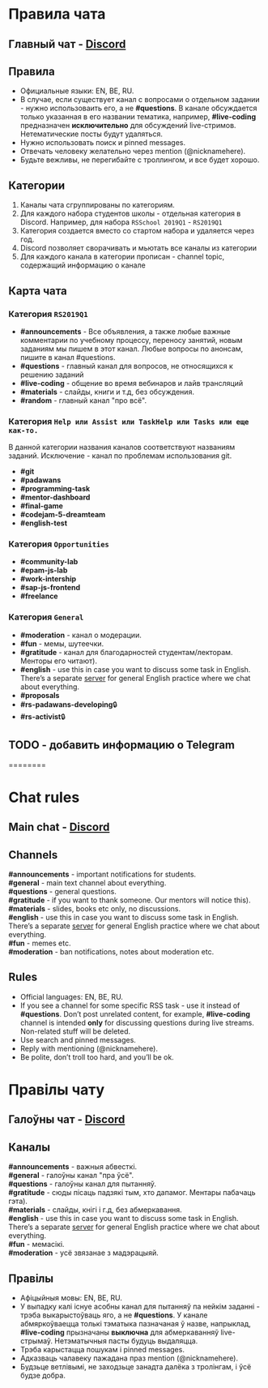 # Правила чата
## Главный чат - [Discord](https://discord.gg/bek4WMb)

## Правила  
* Официальные языки: EN, BE, RU.  
* В случае, если существует канал с вопросами о отдельном задании - нужно использоваить его, а не **#questions**. В канале обсуждается только указанная в его названии тематика, например, **#live-coding** предназначен __исключительно__ для обсуждений live-стримов. Нетематические посты будут удаляться.  
* Нужно использовать поиск и pinned messages.  
* Отвечать человеку желательно через mention (@nicknamehere).  
* Будьте вежливы, не перегибайте с троллингом, и все будет хорошо.  

## Категории
1. Каналы чата сгруппированы по категориям.
2. Для каждого набора студентов школы - отдельная категория в Discord. Например, для набора `RSSchool 2019Q1` - `RS2019Q1`
3. Категория создается вместо со стартом набора и удаляется через год.
4. Discord позволяет сворачивать и мьютать все каналы из категории
5. Для каждого канала в категории прописан - channel topic, содержащий информацию о канале

## Карта чата 
### Категория `RS2019Q1`
- **#announcements** - Все объявления, а также любые важные комментарии по учебному процессу, переносу занятий, новым заданиям мы пишем в этот канал. Любые вопросы по анонсам, пишите в канал #questions.  
- **#questions** - главный канал для вопросов, не относящихся к решению заданий
- **#live-coding** - общение во время вебинаров и лайв трансляций
- **#materials** - слайды, книги и т.д, без обсуждения.  
- **#random** - главный канал "про всё".

### Категория `Help или Assist или TaskHelp или Tasks или еще как-то.`
В данной категории названия каналов соответствуют названиям заданий. Исключение -  канал по проблемам использования git.
- **#git**
- **#padawans**
- **#programming-task**
- **#mentor-dashboard**
- **#final-game**
- **#codejam-5-dreamteam**
- **#english-test**

### Категория `Opportunities` 
- **#community-lab**
- **#epam-js-lab**
- **#work-intership**
- **#sap-js-frontend**
- **#freelance**

### Категория `General`
- **#moderation** - канал о модерации.
- **#fun** - мемы, шутеечки.
- **#gratitude** - канал для благодарностей студентам/лекторам. Менторы его читают). 
- **#english** - use this in case you want to discuss some task in English. There’s a separate [server](https://discord.gg/mZdYun6) for general English practice where we chat about everything. 
- **#proposals**
- **#rs-padawans-developing**:lock:
- **#rs-activist**:lock:

## TODO - добавить информацию о Telegram 

========
# Chat rules
## Main chat - [Discord](https://discord.gg/bek4WMb)
## Channels
**#announcements** - important notifications for students.  
**#general** - main text channel about everything.  
**#questions** - general questions.  
**#gratitude** - if you want to thank someone. Our mentors will notice this).    
**#materials** - slides, books etc only, no discussions.  
**#english** - use this in case you want to discuss some task in English. There’s a separate [server](https://discord.gg/mZdYun6) for general English practice where we chat about everything.  
**#fun** - memes etc.  
**#moderation** - ban notifications, notes about moderation etc.  

## Rules  
* Official languages: EN, BE, RU.  
* If you see a channel for some specific RSS task - use it instead of **#questions**. Don’t post unrelated content, for example, **#live-coding** channel is intended __only__ for discussing questions during live streams. Non-related stuff will be deleted.  
* Use search and pinned messages.  
* Reply with mentioning (@nicknamehere).  
* Be polite, don’t troll too hard, and you’ll be ok.  


# Правілы чату
## Галоўны чат - [Discord](https://discord.gg/bek4WMb)
## Каналы
**#announcements** - важныя абвесткі.  
**#general** - галоўны канал "пра ўсё".  
**#questions** - галоўны канал для пытанняў.  
**#gratitude** - сюды пісаць падзякі тым, хто дапамог. Ментары пабачаць гэта).    
**#materials** - слайды, кнігі і г.д, без абмеркавання.  
**#english** - use this in case you want to discuss some task in English. There’s a separate [server](https://discord.gg/mZdYun6) for general English practice where we chat about everything.  
**#fun** - мемасікі.  
**#moderation** - усё звязанае з мадэрацыяй.  

## Правілы  
* Афіцыйныя мовы: EN, BE, RU.  
* У выпадку калі існуе асобны канал для пытанняў па нейкім заданні - трэба выкарыстоўваць яго, а не **#questions**. У канале абмяркоўваецца толькі тэматыка пазначаная ў назве, напрыклад, **#live-coding** прызначаны __выключна__ для абмеркаванняў live-стрымаў. Нетэматычныя пасты будуць выдаляцца.  
* Трэба карыстацца пошукам і pinned messages.  
* Адказваць чалавеку пажадана праз mention (@nicknamehere).  
* Будзьце ветлівымі, не заходзьце занадта далёка з тролінгам, і ўсё будзе добра.  
